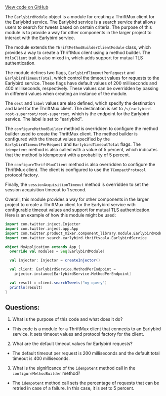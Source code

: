 [View code on GitHub](https://github.com/misbahsy/the-algorithm/product-mixer/component-library/src/main/scala/com/twitter/product_mixer/component_library/module/EarlybirdModule.scala)

The `EarlybirdModule` object is a module for creating a ThriftMux client for the Earlybird service. The Earlybird service is a search service that allows users to search for tweets based on certain criteria. The purpose of this module is to provide a way for other components in the larger project to interact with the Earlybird service.

The module extends the `ThriftMethodBuilderClientModule` class, which provides a way to create a ThriftMux client using a method builder. The `MtlsClient` trait is also mixed in, which adds support for mutual TLS authentication.

The module defines two flags, `EarlybirdTimeoutPerRequest` and `EarlybirdTimeoutTotal`, which control the timeout values for requests to the Earlybird service. These flags have default values of 200 milliseconds and 400 milliseconds, respectively. These values can be overridden by passing in different values when creating an instance of the module.

The `dest` and `label` values are also defined, which specify the destination and label for the ThriftMux client. The destination is set to `/s/earlybird-root-superroot/root-superroot`, which is the endpoint for the Earlybird service. The label is set to "earlybird".

The `configureMethodBuilder` method is overridden to configure the method builder used to create the ThriftMux client. The method builder is configured with the timeout values specified by the `EarlybirdTimeoutPerRequest` and `EarlybirdTimeoutTotal` flags. The `idempotent` method is also called with a value of 5 percent, which indicates that the method is idempotent with a probability of 5 percent.

The `configureThriftMuxClient` method is also overridden to configure the ThriftMux client. The client is configured to use the `TCompactProtocol` protocol factory.

Finally, the `sessionAcquisitionTimeout` method is overridden to set the session acquisition timeout to 1 second.

Overall, this module provides a way for other components in the larger project to create a ThriftMux client for the Earlybird service with configurable timeout values and support for mutual TLS authentication. Here is an example of how this module might be used:

```scala
import com.twitter.inject.Injector
import com.twitter.inject.app.App
import com.twitter.product_mixer.component_library.module.EarlybirdModule
import com.twitter.search.earlybird.thriftscala.EarlybirdService

object MyApplication extends App {
  override val modules = Seq(EarlybirdModule)

  val injector: Injector = createInjector()

  val client: EarlybirdService.MethodPerEndpoint =
    injector.instance[EarlybirdService.MethodPerEndpoint]

  val result = client.searchTweets("my query")
  println(result)
}
```
## Questions: 
 1. What is the purpose of this code and what does it do?
- This code is a module for a ThriftMux client that connects to an Earlybird service. It sets timeout values and protocol factory for the client.

2. What are the default timeout values for Earlybird requests?
- The default timeout per request is 200 milliseconds and the default total timeout is 400 milliseconds.

3. What is the significance of the `idempotent` method call in the `configureMethodBuilder` method?
- The `idempotent` method call sets the percentage of requests that can be retried in case of a failure. In this case, it is set to 5 percent.